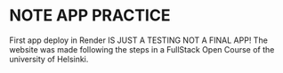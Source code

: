 # NOTE APP PRACTICE 
First app deploy in Render IS JUST A TESTING NOT A FINAL APP!
The website was made following the steps in a FullStack Open Course of the university of Helsinki. 
